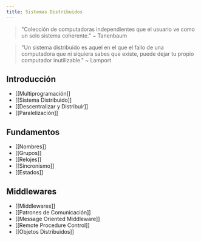 ```yaml
---
title: Sistemas Distribuidos
---
```


> "Colección de computadoras independientes que el usuario ve como un solo sistema coherente." ~ Tanenbaum

> "Un sistema distribuido es aquel en el que el fallo de una computadora que ni siquiera sabes que existe, puede dejar tu propio computador inutilizable." ~ Lamport

## Introducción

- [[Multiprogramación]]
- [[Sistema Distribuido]]
- [[Descentralizar y Distribuir]]
- [[Paralelización]]

## Fundamentos

- [[Nombres]]
- [[Grupos]]
- [[Relojes]]
- [[Sincronismo]]
- [[Estados]]

## Middlewares

- [[Middlewares]]
- [[Patrones de Comunicación]]
- [[Message Oriented Middleware]]
- [[Remote Procedure Control]]
- [[Objetos Distribuidos]]
